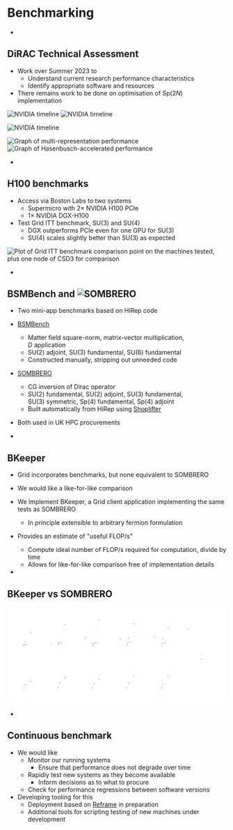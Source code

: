 # Benchmarking

-

## DiRAC Technical Assessment

<div id="left">

- Work over Summer 2023 to
  - Understand current research performance characteristics
  - Identify appropriate software and resources
- There remains work to be done on optimisation of Sp(2$N$) implementation

![NVIDIA timeline](./figs/su3_timeline.png) <!-- .element height="200px" --> ![NVIDIA timeline](./figs/sp4_timeline.png) <!-- .element height="200px" --> 

![NVIDIA timeline](./figs/sp4_timeline_long.png) <!-- .element style="margin-top: -20px;" -->


</div>

<div id="right">

![Graph of multi-representation performance](./figs/grid-hirep-mr.png)
![Graph of Hasenbusch-accelerated performance](./figs/grid-hirep-hb.png)

</div>

-

## H100 benchmarks

<div id="left">

- Access via Boston Labs to two systems
  - Supermicro with 2$\times$ NVIDIA H100 PCIe
  - 1$\times$ NVIDIA DGX-H100
- Test Grid ITT benchmark, SU(3) and SU(4)
  - DGX outperforms PCIe even for one GPU for SU(3)
  - SU(4) scales slightly better than SU(3) as expected

</div>

<div id="right">

![Plot of Grid ITT benchmark comparison point on the machines tested, plus one node of CSD3 for comparison](./figs/h100.png)

</div>

-

## BSMBench and ![SOMBRERO](./images/sombrero-logo.svg) <!-- .element width="500px" style="vertical-align: -69px; margin-left: 5px;" -->

- Two mini-app benchmarks based on HiRep code
- [BSMBench](https://gitlab.com/edbennett/BSMBench)
  - Matter field square-norm, matrix-vector multiplication, <br>$D$ application
  - SU(2) adjoint, SU(3) fundamental, SU(6) fundamental
  - Constructed manually, stripping out unneeded code
- [SOMBRERO](https://github.com/sa2c/SOMBRERO)
  - CG inversion of Dirac operator
  - SU(2) fundamental, SU(2) adjoint, SU(3) fundamental, <br>SU(3) symmetric, Sp(4) fundamental, Sp(4) adjoint
  - Built automatically from HiRep using [Shoplifter](https://github.com/sa2c/shoplifter)
- Both used in UK HPC procurements


-

## BKeeper

- Grid incorporates benchmarks,
  but none equivalent to SOMBRERO
- We would like a like-for-like comparison
- We implement BKeeper,
  a Grid client application implementing the same tests as SOMBRERO
  - In principle extensible to arbitrary fermion formulation
- Provides an estimate of "useful FLOP/s"
  - Compute ideal number of FLOP/s required for computation,
    divide by time
  - Allows for like-for-like comparison free of implementation details

-

## BKeeper vs SOMBRERO

![Plot of BKeeper results](./images/bkeeper-test.svg) <!-- .element width="2000px" -->

-

## Continuous benchmark

- We would like
  - Monitor our running systems
    - Ensure that performance does not degrade over time
  - Rapidly test new systems as they become available
    - Inform decisions as to what to procure
  - Check for performance regressions between software versions
- Developing tooling for this
  - Deployment based on [Reframe](https://github.com/ukri-excalibur/excalibur-tests) in preparation
  - Additional tools for scripting testing of new machines under development
